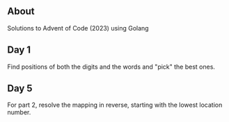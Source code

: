 ## About
Solutions to Advent of Code (2023) using Golang

## Day 1
Find positions of both the digits and the words and "pick" the best ones.

## Day 5
For part 2, resolve the mapping in reverse, starting with the lowest location number.